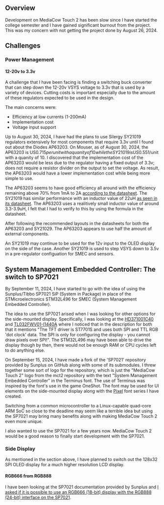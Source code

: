 ## Overview
Development on MediaCow Touch 2 has been slow since I have started the college semester and I have gained significant burnout from the project. This was my concern with not getting the project done by August 26, 2024. 

## Challenges

### Power Management

#### 12-20v to 3.3v 
A challenge that I have been facing is finding a switching buck converter that can step down the 12-20v VSYS voltage to 3.3v that is used by a variety of devices. Cutting costs is important especially due to the amount of these regulators expected to be used in the design. 

The main concerns were:
- Efficiency at low currents (1-200mA)
- Implementation cost
- Voltage input support

Up to August 30, 2024, I have had the plans to use Silergy SY21019 regulators extensively for most components that require 3.3v until I found out about the Diodes AP63203. On Mouser, as of August 30, 2024, the AP63203 is US$0.715 per unit with a quanity of 10 while the SY21019 is US$0.551/unit with a quanity of 10. I discovered that the implementation cost of the AP63203 would be less due to the regulator having a fixed output of 3.3v; does not require a resistor divider on the output to set the voltage. As result, the AP63203 would have a lower implementation cost while being more simple to use. 

The AP63203 seems to have good efficiency all around with the efficiency remaining above 70% from 1mA to 2A [according to the datasheet](https://www.diodes.com/assets/Datasheets/AP63200-AP63201-AP63203-AP63205.pdf). The SY21019 has similar performance with an inductor value of 22uH [as seen in its datasheet](https://us1.silergy.com/download/downloadFile?id=2877&type=product&ftype=note). The AP63203 uses a realitively small inductor value of around 3.3-3.9uH, I felt that I had to verify to this by using the formula in the datasheet.

After following the recommended layouts in the datasheets for both the AP63203 and SY21029. The AP63203 appears to use half the amount of external components.

An SY21019 may continue to be used for the 12v input to the OLED display on the side of the case. Another SY21019 is used to step VSYS down to 3.5v in a pre-regulator configuation for SMEC and sensors. 


## System Management Embedded Controller: The switch to SP7021
By September 11, 2024, I have started to go with the idea of using the Sunplus/Tibbo SP7021 SiP (System in Package) in place of the STMicroelectronics STM32L496 for SMEC (System Management Embedded Controller).

The idea to use the SP7021 arised when I was looking for other options for the side-mounted display. Specifically, I was looking at the [HD371001C40](https://www.adafruit.com/product/5799) and [TL032FWV01-I1440A](https://www.adafruit.com/product/5828) where I noticed that in the description for both that it mentions "The TFT driver is ST7701S and uses both SPI and TTL RGB 'dot clock' data. The SPI is only for configuring the display - you cannot draw pixels over SPI!". The STM32L496 may have been able to drive the display though by then, there would not be enough RAM or CPU cycles left to do anything else.

On September 15, 2024, I have made a fork of the 'SP7021' repository provided by Sunplus on GitHub along with some of its submodules. I threw together some sort of logo for the repository, which is just the "MediaCow Touch 2" logo from the mct2 repository with the text "System Management Embedded Controller" in the Terminus font. The use of Terminus was inspired by the font's use in the game OneShot. The font may be used for UI elements on the side-mounted display along with the [Pixel](/projects/pixel_fonts/) font series I have created.

Switching from a common microcontroller to a Linux-capable quad-core ARM SoC so close to the deadline may seem like a terrible idea but using the SP7021 may bring many benefits along with making MediaCow Touch 2 even more unique. 

I also wanted to use the SP7021 for a few years now. MediaCow Touch 2 would be a good reason to finally start development with the SP7021. 

### Side Display
As mentioned in the section above, I have planned to switch out the 128x32 SPI OLED display for a much higher resolution LCD display.

#### RGB666 from RGB888
I have been looking at the SP7021 documentation provided by Sunplus and [I asked if it is possible to use an RGB666 (18-bit) display with the RGB888 (24-bit) interface on the SP7021](https://sunplus.atlassian.net/wiki/spaces/doc/pages/1758101595/How+to+setup+and+use+LVDS+Type+TFT-LCD+on+SP7021+EV+Board?focusedCommentId=2270134273).

